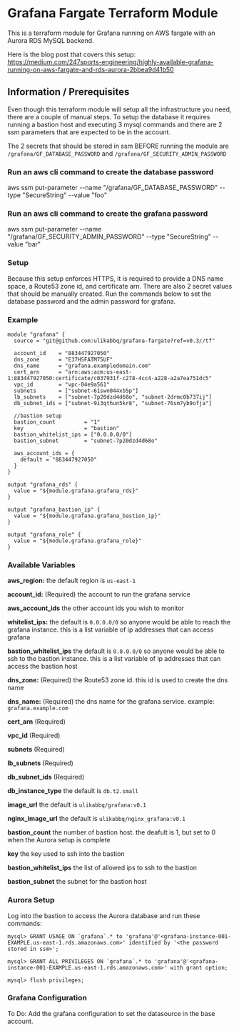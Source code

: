 # Grafana Fargate Terraform Module

This is a terraform module for Grafana running on AWS fargate with an Aurora RDS MySQL backend.

Here is the blog post that covers this setup:  
https://medium.com/247sports-engineering/highly-available-grafana-running-on-aws-fargate-and-rds-aurora-2bbea9d41b50

## Information / Prerequisites

Even though this terraform module will setup all the infrastructure you need, there are a couple of manual steps. To setup the database it requires running a bastion host and executing 3 mysql commands and there are 2 ssm parameters that are expected to be in the account.  

The 2 secrets that should be stored in ssm BEFORE running the module are `/grafana/GF_DATABASE_PASSWORD` and `/grafana/GF_SECURITY_ADMIN_PASSWORD`

### Run an aws cli command to create the database password

aws ssm put-parameter --name "/grafana/GF_DATABASE_PASSWORD" --type "SecureString" --value "foo"

### Run an aws cli command to create the grafana password

aws ssm put-parameter --name "/grafana/GF_SECURITY_ADMIN_PASSWORD" --type "SecureString" --value "bar"

### Setup

Because this setup enforces HTTPS, it is required to provide a DNS name space, a Route53 zone id, and certificate arn. There are also 2 secret values that should be manually created. Run the commands below to set the database password and the admin password for grafana.

### Example

```HCL
module "grafana" {
  source = "git@github.com:ulikabbq/grafana-fargate?ref=v0.3//tf"

  account_id    = "883447927050"
  dns_zone      = "E37HSFATM75UF"
  dns_name      = "grafana.exampledomain.com"
  cert_arn      = "arn:aws:acm:us-east-1:883447927050:certificate/c037931f-c278-4cc4-a228-a2a7ea751dc5"
  vpc_id        = "vpc-04e9a561"
  subnets       = ["subnet-61swn044xb5p"]
  lb_subnets    = ["subnet-7p20dzd4d68o", "subnet-2drmc0b737ij"]
  db_subnet_ids = ["subnet-9i3qthun5kr8", "subnet-76sm7yb9ofja"]

  //bastion setup
  bastion_count         = "1"
  key                   = "bastion"
  bastion_whitelist_ips = ["0.0.0.0/0"]
  bastion_subnet        = "subnet-7p20dzd4d68o"

  aws_account_ids = {
    default = "883447927050"
  }
}

output "grafana_rds" {
  value = "${module.grafana.grafana_rds}"
}

output "grafana_bastion_ip" {
  value = "${module.grafana.grafana_bastion_ip}"
}

output "grafana_role" {
  value = "${module.grafana.grafana_role}"
}
```

### Available Variables

**aws_region:** the default region is `us-east-1`

**account_id:** (Required) the account to run the grafana service

**aws_account_ids** the other account ids you wish to monitor

**whitelist_ips:** the default is `0.0.0.0/0` so anyone would be able to reach the grafana instance. this is a list variable of ip addresses that can access grafana

**bastion_whitelist_ips** the default is `0.0.0.0/0` so anyone would be able to ssh to the bastion instance. this is a list variable of ip addresses that can access the bastion host

**dns_zone:** (Required) the Route53 zone id. this id is used to create the dns name

**dns_name:** (Required) the dns name for the grafana service. example: `grafana.example.com`

**cert_arn** (Required)

**vpc_id** (Required)

**subnets** (Required)

**lb_subnets** (Required)

**db_subnet_ids** (Required)

**db_instance_type** the default is `db.t2.small`

**image_url** the default is `ulikabbq/grafana:v0.1`

**nginx_image_url** the default is `ulikabbq/nginx_grafana:v0.1`

**bastion_count** the number of bastion host. the deafult is 1, but set to 0 when the Aurora setup is complete

**key** the key used to ssh into the bastion

**bastion_whitelist_ips** the list of allowed ips to ssh to the bastion

**bastion_subnet** the subnet for the bastion host

### Aurora Setup

Log into the bastion to access the Aurora database and run these commands:

    mysql> GRANT USAGE ON `grafana`.* to 'grafana'@'<grafana-instance-001-EXAMPLE.us-east-1.rds.amazonaws.com>' identified by '<the password stored in ssm>';

    mysql> GRANT ALL PRIVILEGES ON `grafana`.* to 'grafana'@'<grafana-instance-001-EXAMPLE.us-east-1.rds.amazonaws.com>' with grant option;

    mysql> flush privileges;

### Grafana Configuration

To Do: Add the grafana configuration to set the datasource in the base account.